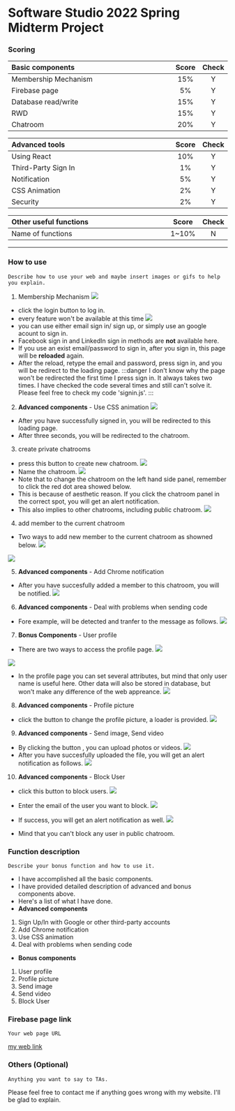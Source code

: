 # Software Studio 2022 Spring Midterm Project

### Scoring

| **Basic components**                             | **Score** | **Check** |
| :----------------------------------------------- | :-------: | :-------: |
| Membership Mechanism                             | 15%       | Y         |
| Firebase page                                    | 5%        | Y         |
| Database read/write                              | 15%       | Y         |
| RWD                                              | 15%       | Y         |
| Chatroom                                         | 20%       | Y         |

| **Advanced tools**                               | **Score** | **Check** |
| :----------------------------------------------- | :-------: | :-------: |
| Using React                                      | 10%       | Y         |
| Third-Party Sign In                              | 1%        | Y         |
| Notification                                     | 5%        | Y         |
| CSS Animation                                    | 2%        | Y         |
| Security                                         | 2%        | Y         |

| **Other useful functions**                         | **Score** | **Check** |
| :----------------------------------------------- | :-------: | :-------: |
| Name of functions                                  | 1~10%     | N         |


---

### How to use 

    Describe how to use your web and maybe insert images or gifs to help you explain.

1. Membership Mechanism 
![](https://i.imgur.com/NQyAj73.png)
* click the login button to log in.
* every feature won't be available at this time
![](https://i.imgur.com/bmOX5PE.png)
* you can use either email sign in/ sign up, or simply use an google acount to sign in.
* Facebook sign in and LinkedIn sign in methods are **not** available here.
* If you use an exist email/password to sign in, after you sign in, this page will be **reloaded** again.
* After the reload, retype the email and password, press sign in, and you will be redirect to the loading page.
:::danger
I don't know why the page won't be redirected the first time I press sign in. It always takes two times. I have checked the code several times and still can't solve it. Please feel free to check my code 'signin.js'.
:::

2. **Advanced components** - Use CSS animation
![](https://i.imgur.com/d04xbqX.png)
* After you have successfully signed in, you will be redirected to this loading page.
* After three seconds, you will be redirected to the chatroom.

3. create private chatrooms 
* press this button to create new chatroom.
![](https://i.imgur.com/HtGUFf3.png)
* Name the chatroom.
![](https://i.imgur.com/l6ZDnkr.png)
* Note that to change the chatroom on the left hand side panel, remember to click the red dot area showed below.
* This is because of aesthetic reason. If you click the chatroom panel in the correct spot, you will get an alert notification.
* This also implies to other chatrooms, including public chatroom.
![](https://i.imgur.com/gVGTZr5.png)
4. add member to the current chatroom
* Two ways to add new member to the current chatroom as showned below.
![](https://i.imgur.com/YxUAH49.png)

![](https://i.imgur.com/CXWFID0.png)

5. **Advanced components** - Add Chrome notification
* After you have succesfully added a member to this chatroom, you will be notified.
![](https://i.imgur.com/n2DZqqa.png)

6. **Advanced components** - Deal with problems when sending code
* Fore example, <script>alert(“example”);</script>
will be detected and tranfer to the message as follows.
![](https://i.imgur.com/rPPXu3c.png)

7. **Bonus Components** - User profile 
* There are two ways to access the profile page.
![](https://i.imgur.com/ABz4sqy.png)

![](https://i.imgur.com/NqFWiKc.png)

* In the profile page you can set several attributes, but mind that only user name is useful here. Other data will also be stored in database, but won't make any difference of the web appreance.
![](https://i.imgur.com/P0aJ7Dy.png)

8. **Advanced components** - Profile picture 
* click the button to change the profile picture, a loader is provided.
![](https://i.imgur.com/dIuB51s.png)

9. **Advanced components** - Send image, Send video 
* By clicking the button , you can upload photos or videos.
![](https://i.imgur.com/7kwmOgz.png)
* After you have succesfully uploaded the file, you will get an alert notification as follows.
![](https://i.imgur.com/LzPER9b.png)

10. **Advanced components** - Block User 
* click this button to block users.
![](https://i.imgur.com/63yuhCe.png)
* Enter the email of the user you want to block.
![](https://i.imgur.com/WiWTQkb.png)
* If success, you will get an alert notification as well.
![](https://i.imgur.com/xkmTKyr.png)

* Mind that you can't block any user in public chatroom.

### Function description

    Describe your bonus function and how to use it.
* I have accomplished all the basic components.
* I have provided detailed description of advanced and bonus components above.
* Here's a list of what I have done.
* **Advanced components**
1. Sign Up/In with Google or other third-party accounts 
2. Add Chrome notification 
3. Use CSS animation 
4. Deal with problems when sending code 

* **Bonus components**
1. User profile 
2. Profile picture 
3. Send image 
4. Send video 
5. Block User 

### Firebase page link

    Your web page URL
    
[my web link](https://software-studio-mid-chatroom.web.app/)

### Others (Optional)

    Anything you want to say to TAs.
Please feel free to contact me if anything goes wrong with my website. I'll be glad to explain.

<style>
table th{
    width: 100%;
}
</style>